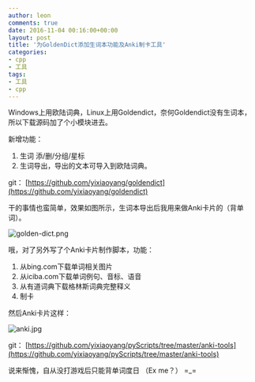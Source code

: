 ```yaml
---
author: leon
comments: true
date: 2016-11-04 00:16:00+00:00
layout: post
title: '为GoldenDict添加生词本功能及Anki制卡工具'
categories:
- cpp
- 工具
tags:
- 工具
- cpp
---
```



Windows上用欧陆词典，Linux上用Goldendict，奈何Goldendict没有生词本，所以下载源码加了个小模块进去。

新增功能：

1. 生词 添/删/分组/星标  
2. 生词导出，导出的文本可导入到欧陆词典。  

git： [https://github.com/yixiaoyang/goldendict](https://github.com/yixiaoyang/goldendict)

干的事情也蛮简单，效果如图所示，生词本导出后我用来做Anki卡片的（背单词）。

![golden-dict.png](http://cdn4.snapgram.co/images/2016/12/12/golden-dict.png)

哦，对了另外写了个Anki卡片制作脚本，功能：

1. 从bing.com下载单词相关图片
2. 从iciba.com下载单词例句、音标、语音
3. 从有道词典下载格林斯词典完整释义
4. 制卡

然后Anki卡片这样：

![anki.jpg](http://cdn3.snapgram.co/imgs/2016/12/12/anki.md.jpg)

git： [https://github.com/yixiaoyang/pyScripts/tree/master/anki-tools](https://github.com/yixiaoyang/pyScripts/tree/master/anki-tools)

说来惭愧，自从没打游戏后只能背单词度日 （Ex me？） =_=
